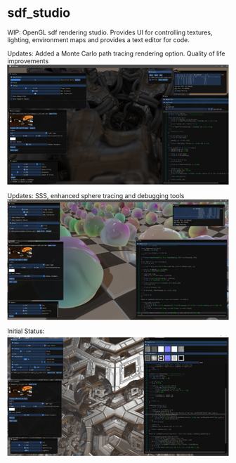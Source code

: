 # sdf_studio
WIP: OpenGL sdf rendering studio.  Provides UI for controlling textures, lighting, environment maps and provides a text editor for code.

Updates: Added a Monte Carlo path tracing rendering option.  Quality of life improvements
![screenshot3](https://raw.githubusercontent.com/zackpudil/sdf_studio/main/screenshot3.png)

Updates: SSS, enhanced sphere tracing and debugging tools
![screenshot2](https://raw.githubusercontent.com/zackpudil/sdf_studio/main/screenshot2.png)

Initial Status:
![screenshot](https://raw.githubusercontent.com/zackpudil/sdf_studio/main/screenshot.png)
